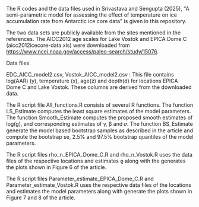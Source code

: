 The R codes and the data files used in Srivastava and Sengupta (2025), "A semi-parametric model for assessing the effect of temperature on ice accumulation rate from Antarctic ice core data" is given in this repository. 

The two data sets are publicly available from the sites mentioned in the references. 
The AICC2012 age scales for Lake Vostok and EPICA Dome C (aicc2012icecore-data.xls) were downloaded from https://www.ncei.noaa.gov/access/paleo-search/study/15076. 

Data files


EDC_AICC_model2.csv, Vostok_AICC_model2.csv : This file contains log(AAR) (y), temperature (x), age(z) and depth(d) for locations EPICA Dome C and Lake Vostok. These columns are derived from the downloaded data.



The R script file All_functions.R consists of several R functions. 
The function LS_Estimate computes the least square estimates of the model parameters. 
The function Smooth_Estimate computes the proposed smooth estimates of log(g), and corresponding estimates of γ, β and 𝜎.
The function BS_Estimate generate the model based bootstrap samples as described in the article and compute the bootstrap se, 2.5% and 97.5% bootstrap quantiles of the model parameters.  

The R script files rho_n_EPICA_Dome_C.R and rho_n_Vostok.R uses the data files of the respective locations and estimates ϱ along with the generates the plots shown in Figure 6 of the article.


The R script files Parameter_estimate_EPICA_Dome_C.R and Parameter_estimate_Vostok.R uses the respective data files of the locations and estimates the model parameters along with generate the plots shown in Figure 7 and 8 of the article.
